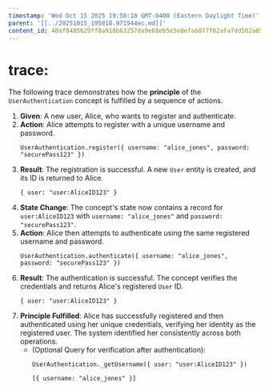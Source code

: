 ```yaml
---
timestamp: 'Wed Oct 15 2025 19:58:18 GMT-0400 (Eastern Daylight Time)'
parent: '[[../20251015_195818.971944ec.md]]'
content_id: 40af8405629ff8a918b63257da9e68eb5e5e8efab077f82afa7dd502a05527f2
---
```


# trace:

The following trace demonstrates how the **principle** of the `UserAuthentication` concept is fulfilled by a sequence of actions.

1. **Given**: A new user, Alice, who wants to register and authenticate.
2. **Action**: Alice attempts to register with a unique username and password.
   ```
   UserAuthentication.register({ username: "alice_jones", password: "securePass123" })
   ```
3. **Result**: The registration is successful. A new `User` entity is created, and its ID is returned to Alice.
   ```
   { user: "user:AliceID123" }
   ```
4. **State Change**: The concept's state now contains a record for `user:AliceID123` with `username: "alice_jones"` and `password: "securePass123"`.
5. **Action**: Alice then attempts to authenticate using the same registered username and password.
   ```
   UserAuthentication.authenticate({ username: "alice_jones", password: "securePass123" })
   ```
6. **Result**: The authentication is successful. The concept verifies the credentials and returns Alice's registered `User` ID.
   ```
   { user: "user:AliceID123" }
   ```
7. **Principle Fulfilled**: Alice has successfully registered and then authenticated using her unique credentials, verifying her identity as the registered user. The system identified her consistently across both operations.
   * (Optional Query for verification after authentication):
     ```
     UserAuthentication._getUsername({ user: "user:AliceID123" })
     ```
     ```
     [{ username: "alice_jones" }]
     ```
